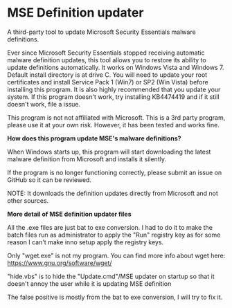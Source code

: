 # MSE Definition updater
A third-party tool to update Microsoft Security Essentials malware definitions.

Ever since Microsoft Security Essentials stopped receiving automatic malware definition updates, this tool allows you to restore its ability to update definitions automatically. It works on Windows Vista and Windows 7. Default install directory is at drive C.
You will need to update your root certificates and install Service Pack 1 (Win7) or SP2 (Win Vista) before installing this program. It is also highly recommended that you update your system.
If this program doesn't work, try installing KB4474419 and if it still doesn't work, file a issue.

This program is not not affiliated with Microsoft. This is a 3rd party program, please use it at your own risk. However, it has been tested and works fine.


**How does this program update MSE's malware definitions?**

When Windows starts up, this program will start downloading the latest malware definition from Microsoft and installs it silently.

If the program is no longer functioning correctly, please submit an issue on GitHub so it can be reviewed.

NOTE: It downloads the definition updates directly from Microsoft and not other sources.

**More detail of MSE definition updater files**

All the .exe files are just bat to exe conversion. I had to do it to make the batch files run as administrator to apply the "Run" registry key as for some reason I can't make inno setup apply the registry keys.

Only "wget.exe" is not my  program. You can find more info about wget here: https://www.gnu.org/software/wget/

"hide.vbs" is to hide the "Update.cmd"/MSE updater on startup so that it doesn't annoy the user while it is updating MSE definition

The false positive is mostly from the bat to exe conversion, I will try to fix it.
